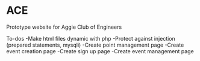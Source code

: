 # ACE
Prototype website for Aggie Club of Engineers

To-dos
-Make html files dynamic with php
-Protect against injection (prepared statements, mysqli)
-Create point management page
-Create event creation page
-Create sign up page
-Create event management page
